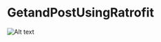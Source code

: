 # GetandPostUsingRatrofit
![Alt text](https://i.ytimg.com/vi/4JGvDUlfk7Y/maxresdefault.jpg "Optional title")

